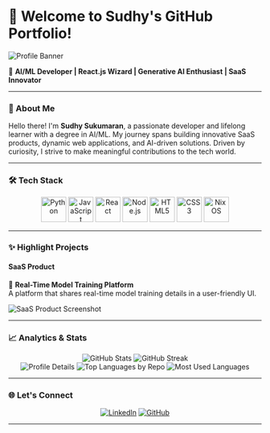 # 👋 Welcome to Sudhy's GitHub Portfolio!  

![Profile Banner](https://your-banner-image-link)  

🌟 **AI/ML Developer | React.js Wizard | Generative AI Enthusiast | SaaS Innovator**  

---

### 🚀 About Me  

Hello there! I'm **Sudhy Sukumaran**, a passionate developer and lifelong learner with a degree in AI/ML. My journey spans building innovative SaaS products, dynamic web applications, and AI-driven solutions. Driven by curiosity, I strive to make meaningful contributions to the tech world.  

---

### 🛠️ Tech Stack  

<p align="center">
  <img src="https://cdn.jsdelivr.net/gh/devicons/devicon/icons/python/python-original.svg" width="50" height="50" alt="Python" />
  <img src="https://cdn.jsdelivr.net/gh/devicons/devicon/icons/javascript/javascript-original.svg" width="50" height="50" alt="JavaScript" />
  <img src="https://cdn.jsdelivr.net/gh/devicons/devicon/icons/react/react-original.svg" width="50" height="50" alt="React" />
  <img src="https://cdn.jsdelivr.net/gh/devicons/devicon/icons/nodejs/nodejs-original.svg" width="50" height="50" alt="Node.js" />
  <img src="https://cdn.jsdelivr.net/gh/devicons/devicon/icons/html5/html5-original.svg" width="50" height="50" alt="HTML5" />
  <img src="https://cdn.jsdelivr.net/gh/devicons/devicon/icons/css3/css3-original.svg" width="50" height="50" alt="CSS3" />
  <img src="https://cdn.jsdelivr.net/gh/devicons/devicon/icons/nixos/nixos-original.svg" width="50" height="50" alt="NixOS" />
</p>  

---

### ✨ Highlight Projects  

#### SaaS Product  
🚀 **Real-Time Model Training Platform**  
A platform that shares real-time model training details in a user-friendly UI.  

![SaaS Product Screenshot](https://your-image-link)  

---

### 📈 Analytics & Stats  

<div align="center">
  <img src="https://github-readme-stats.vercel.app/api?username=sudhy8&show_icons=true&theme=radical" alt="GitHub Stats" />
  <img src="https://github-readme-streak-stats.herokuapp.com/?user=sudhy8&theme=radical" alt="GitHub Streak" />
</div>  

<div align="center">
  <img src="https://github-profile-summary-cards.vercel.app/api/cards/profile-details?username=sudhy8&theme=radical" alt="Profile Details" />
  <img src="https://github-profile-summary-cards.vercel.app/api/cards/repos-per-language?username=sudhy8&theme=radical" alt="Top Languages by Repo" />
  <img src="https://github-profile-summary-cards.vercel.app/api/cards/most-commit-language?username=sudhy8&theme=radical" alt="Most Used Languages" />
</div>  

---

### 🌐 Let's Connect  

<p align="center">
  <a href="https://www.linkedin.com/in/sudhy8/"><img src="https://img.shields.io/badge/LinkedIn-0077B5?style=for-the-badge&logo=linkedin&logoColor=white" alt="LinkedIn"></a>
  <a href="https://github.com/sudhy8"><img src="https://img.shields.io/badge/GitHub-333?style=for-the-badge&logo=github&logoColor=white" alt="GitHub"></a>

</p>  

---
